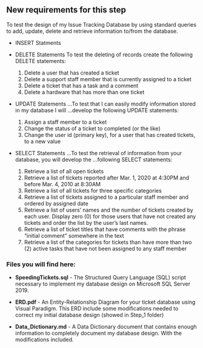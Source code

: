 ## New requirements for this step 
To test the design of my Issue Tracking Database by using standard queries to add,
update, delete and retrieve information to/from the database.
* INSERT Statments
* DELETE Statements
To test the deleting of records create the following DELETE statements:
	1. Delete a user that has created a ticket
	2. Delete a support staff member that is currently assigned to a ticket
	3. Delete a ticket that has a task and a comment
	4. Delete a hardware that has more than one ticket

* UPDATE Statements
...To test that I can easily modify information stored in my database I will
...develop the following UPDATE statements:
	1. Assign a staff member to a ticket
	2. Change the status of a ticket to completed (or the like)
	3. Change the user id (primary key), for a user that has created tickets, to a new
	value

* SELECT Statements
...To test the retrieval of information from your database, you will develop the
...following SELECT statements:
	1. Retrieve a list of all open tickets
	2. Retrieve a list of tickets reported after Mar. 1, 2020 at 4:30PM and before
	Mar. 4, 2010 at 8:30AM
	3. Retrieve a list of all tickets for three specific categories
	4. Retrieve a list of tickets assigned to a particular staff member and ordered by
	assigned date
	5. Retrieve a list of users’ names and the number of tickets created by each
	user. Display zero (0) for those users that have not created any tickets and
	order the list by the user’s last names.
	6. Retrieve a list of ticket titles that have comments with the phrase “initial
	comment” somewhere in the text
	7. Retrieve a list of the categories for tickets than have more than two (2) active
	tasks that have not been assigned to any staff member


### Files you will find here:

* **SpeedingTickets.sql** - The Structured Query Language (SQL) script necessary to implement my database
design on Microsoft SQL Server 2019.

* **ERD.pdf** - An Entity-Relationship Diagram for your ticket database using Visual
Paradigm. This ERD include some modifications needed to correct my initial
database design (showed in Step_1 folder)

* **Data_Dictionary.md** - A Data Dictionary document that contains enough information to
completely document my database design. With the modifications included.
